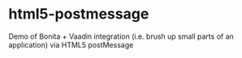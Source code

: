 html5-postmessage
=================

Demo of Bonita + Vaadin integration (i.e. brush up small parts of an application) via HTML5 postMessage

